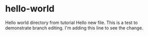 # hello-world
Hello world directory from tutorial
Hello new file. This is a test to demonstrate branch editing. I'm adding this line to see the change.
